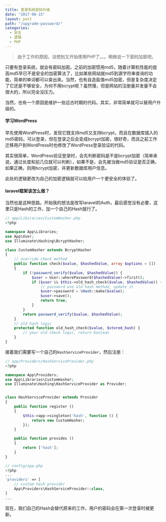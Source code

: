 ```yaml
---
title: 登录系统密码升级
date: "2017-08-15"
layout: post
path: "/upgrade-password/"
categories:
  - 安全
  - 逻辑
  - PHP
---
```


> 由于工作的原因，没想到又开始使用PHP了。。。稍微说一下密码加密吧。

只要有登录系统，就会有密码加密。之前的加密惯用md5，随着计算机性能的提高md5早已不是安全的加密算法了，比如某些网站就md5到源字符串查询的功能，简单的单词都可以查出来。当然，也有自造盐值md5加密，但是复杂度决定了它还是不够安全，为何不用bcrypt呢？虽然慢，但是网站的注册量并发量不会很大的，所以完全没压力。

当然，也有一个原因是维护一些远古时期的代码。其实，非常简单就可以替用户升级的。

<!--more-->

#### 学习WordPress

早先使用WordPress时，发现它既支持md5又支持bcrypt，而且在数据库插入的md5密码，可以登录，但在登录之后会变成bcrypt加密，很好奇，而且之前工作迁移用户到WordPress时也修改了WordPress登录验证的代码。

其实很简单，WordPress验证登录时，会先判断密码是不是bcrypt加密（简单来说，通过长度和前几位就可以判断），如果不是，会先被当做md5验证是否正确，如果正确，则用bcrypt加密，并更新数据库用户信息。

此处的逻辑更改为自己的加密逻辑就可以给用户一个更安全的体验了。

#### laravel框架该怎么做？

当然也是这种思路。开始我的想法是改写laravel的Auth，最后感觉没有必要，这里只是Hash的工作，加一个自己的Hash就行了。


```php
// app/Libiraries/CustomHasher.php
<?php

namespace App\Libraries;
use App\User;
use Illuminate\Hashing\BcryptHasher;

class CustomHasher extends BcryptHasher
{
    // override check method
    public function check($value, $hashedValue, array $options = [])
    {
        if (!password_verify($value, $hashedValue)) {
            $user = User::wherePassword($hashedValue)->first();
            if ($user && $this->old_hash_check($value, $hashedValue)) {
                // password use old hash method, update it
                $user->password = \Hash::make($value);
                $user->save();
                return true;
            }
        }
        return password_verify($value, $hashedValue);
    }
    // old hash logic
    protected function old_hash_check($value, $stored_hash) {
        // your old check logic, return boolean
    }
}
```

接着我们需要写一个自己的`HashServiceProvider`，然后注册：

```php
// app/Providers/HashServiceProvider.php
<?php

namespace App\Providers;
use App\Libraries\CustomHasher;
use Illuminate\Hashing\HashServiceProvider as Provider;


class HashServiceProvider extends Provider
{
    public function register ()
    {
        $this->app->singleton('hash', function () {
            return new CustomHasher;
        });
    }

    public function provides ()
    {
        return ['hash'];
    }
}
```
```php
// config/app.php
<?php
...
'providers' => [
    // custom hash provider
    App\Providers\HashServiceProvider::class,
]
...
```
现在，我们自己的Hash会替代原来的工作，用户的密码会在第一次登录时被更新。
